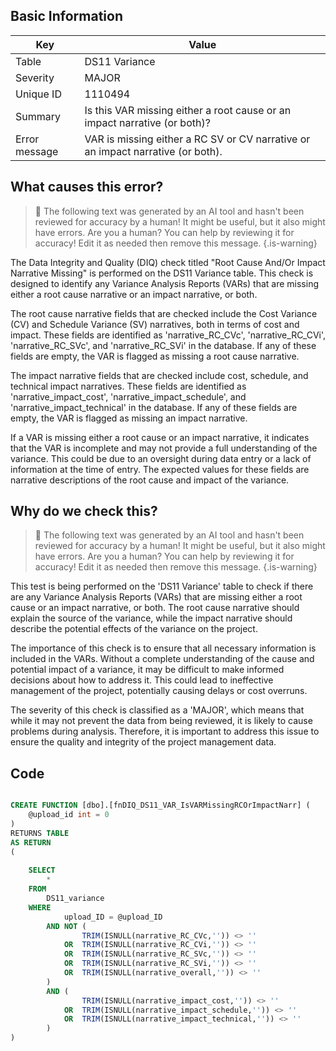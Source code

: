 ## Basic Information
| Key         | Value          |
|-------------|----------------|
| Table       | DS11 Variance |
| Severity    | MAJOR |
| Unique ID   | 1110494   |
| Summary     | Is this VAR missing either a root cause or an impact narrative (or both)? |
| Error message | VAR is missing either a RC SV or CV narrative or an impact narrative (or both). |

## What causes this error?

> :robot: The following text was generated by an AI tool and hasn't been reviewed for accuracy by a human! It might be useful, but it also might have errors. Are you a human? You can help by reviewing it for accuracy! Edit it as needed then remove this message.
{.is-warning}

The Data Integrity and Quality (DIQ) check titled "Root Cause And/Or Impact Narrative Missing" is performed on the DS11 Variance table. This check is designed to identify any Variance Analysis Reports (VARs) that are missing either a root cause narrative or an impact narrative, or both.

The root cause narrative fields that are checked include the Cost Variance (CV) and Schedule Variance (SV) narratives, both in terms of cost and impact. These fields are identified as 'narrative_RC_CVc', 'narrative_RC_CVi', 'narrative_RC_SVc', and 'narrative_RC_SVi' in the database. If any of these fields are empty, the VAR is flagged as missing a root cause narrative.

The impact narrative fields that are checked include cost, schedule, and technical impact narratives. These fields are identified as 'narrative_impact_cost', 'narrative_impact_schedule', and 'narrative_impact_technical' in the database. If any of these fields are empty, the VAR is flagged as missing an impact narrative.

If a VAR is missing either a root cause or an impact narrative, it indicates that the VAR is incomplete and may not provide a full understanding of the variance. This could be due to an oversight during data entry or a lack of information at the time of entry. The expected values for these fields are narrative descriptions of the root cause and impact of the variance.
## Why do we check this?

> :robot: The following text was generated by an AI tool and hasn't been reviewed for accuracy by a human! It might be useful, but it also might have errors. Are you a human? You can help by reviewing it for accuracy! Edit it as needed then remove this message.
{.is-warning}

This test is being performed on the 'DS11 Variance' table to check if there are any Variance Analysis Reports (VARs) that are missing either a root cause or an impact narrative, or both. The root cause narrative should explain the source of the variance, while the impact narrative should describe the potential effects of the variance on the project. 

The importance of this check is to ensure that all necessary information is included in the VARs. Without a complete understanding of the cause and potential impact of a variance, it may be difficult to make informed decisions about how to address it. This could lead to ineffective management of the project, potentially causing delays or cost overruns. 

The severity of this check is classified as a 'MAJOR', which means that while it may not prevent the data from being reviewed, it is likely to cause problems during analysis. Therefore, it is important to address this issue to ensure the quality and integrity of the project management data.
## Code

```sql

CREATE FUNCTION [dbo].[fnDIQ_DS11_VAR_IsVARMissingRCOrImpactNarr] (
	@upload_id int = 0
)
RETURNS TABLE
AS RETURN
(
	
	SELECT
		*
	FROM 
		DS11_variance
	WHERE 
			upload_ID = @upload_ID
		AND NOT (
				TRIM(ISNULL(narrative_RC_CVc,'')) <> ''
			OR	TRIM(ISNULL(narrative_RC_CVi,'')) <> ''
			OR	TRIM(ISNULL(narrative_RC_SVc,'')) <> ''
			OR	TRIM(ISNULL(narrative_RC_SVi,'')) <> ''
			OR	TRIM(ISNULL(narrative_overall,'')) <> ''
		)
		AND (
				TRIM(ISNULL(narrative_impact_cost,'')) <> ''
			OR 	TRIM(ISNULL(narrative_impact_schedule,'')) <> ''
			OR 	TRIM(ISNULL(narrative_impact_technical,'')) <> ''
		)
)
```
